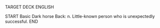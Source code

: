 TARGET DECK
ENGLISH

START
Basic
Dark horse
Back: n. Little-known person who is unexpectedly successful.
END
